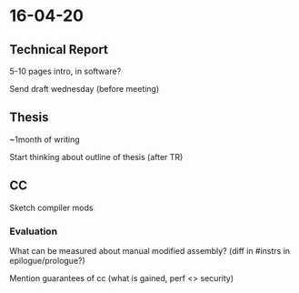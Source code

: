 # 16-04-20

## Technical Report

5-10 pages
intro, in software?

Send draft wednesday (before meeting)

## Thesis
~1month of writing

Start thinking about outline of thesis (after TR)

## CC
Sketch compiler mods

### Evaluation
What can be measured about manual modified assembly? (diff in #instrs in epilogue/prologue?)

Mention guarantees of cc (what is gained, perf <> security)

